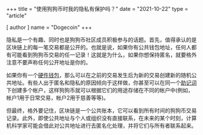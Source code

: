 +++
title = "使用狗狗币时我的隐私有保护吗？"
date = "2021-10-22"
type = "article"

[ author ]
  name = "Dogecoin"
+++

隐私是一个有趣、同时也是狗狗币社区成员积极参与的话题。首先，值得承认的是区块链上的每一笔交易都是公开的。也就是说，如果你有公共钱包地址，任何人都有可能看到狗狗币交易的任一记录！这就是为什么，如果你想保持匿名，就要格外注意不要声称任何公开地址是你的。

如果你有一个[硬件钱包](/zh-cn/dogepedia/articles/dogecoin-hardware-wallets/)，那么可以在之前的交易发生后为新的交易创建新的随机公共地址。有些人出于匿名和隐私的原因倾向于这样做，你甚至可以在同一个[助记词](/zh-cn/dogepedia/articles/how-to-backup-a-wallet/)下创建多个帐户，这样狗狗币就可以根据它们的用途存储在不同的帐户中(例如，帐户1用于日常交易，帐户2用于慈善等等)。

但最终，格外要记住，区块链是一个公共账本，它可以看到所有时间的狗狗币交易记录。此外，即使公共地址与个人或组织没有直接联系，在未来的某个时刻，计算机科学家可能会借此对公共地址进行去匿名化处理，并将它们与所有者联系起来。

